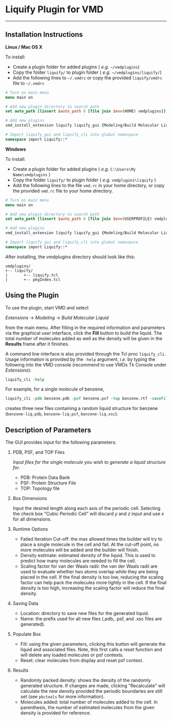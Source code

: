 Liquify Plugin for VMD
==============================
---

Installation Instructions
------------------------------

__Linux / Mac OS X__

To install:

- Create a plugin folder for added plugins ( _e.g._ `~/vmdplugins`)
- Copy the folder `liquify/` to plugin folder ( _e.g._ `~/vmdplugins/liquify/`)
- Add the following lines to `~/.vmdrc` or copy the provided `liquify/vmdrc` file
  to `~/.vmdrc`

```tcl
# Turn on main menu
menu main on

# Add new plugin directory to search path
set auto_path [linsert $auto_path 0 [file join $env(HOME) vmdplugins]]

# Add new plugins
vmd_install_extension liquify liquify_gui {Modeling/Build Molecular Liquid}

# Import liquify_gui and liquify_cli into global namespace
namespace import Liquify::*
```

__Windows__

To install:

- Create a plugin folder for added plugins ( _e.g._ `C:\Users\My Name\vmdplugins` )
- Copy the folder `liquify/` to plugin folder ( _e.g._ `vmdplugins\liquify` )
- Add the following lines to the file `vmd.rc` in your home directory,
  or copy the provided `vmd.rc` file to your home directory.

```tcl
# Turn on main menu
menu main on

# Add new plugin directory to search path
set auto_path [linsert $auto_path 0 [file join $env(USERPROFILE) vmdplugins]]

# Add new plugins
vmd_install_extension liquify liquify_gui {Modeling/Build Molecular Liquid}

# Import liquify_gui and liquify_cli into global namespace
namespace import Liquify::*
```

After installing, the vmdplugins directory should look like this:

```
vmdplugins/
+-- liquify/
|       +-- liquify.tcl
|       +-- pkgIndex.tcl
```

Using the Plugin
------------------

To use the plugin, start VMD and select 

_Extensions_ -> _Modeling_ -> _Build Molecular Liquid_ 

from the main menu.  After filling in the required information and parameters via the graphical user interface, click the __Fill__ button to build the liquid.  The total number of molecules added as well as the density will be given in the __Results__ frame after it finishes.

A command line interface is also provided through the Tcl proc `liquify_cli`. Usage information is provided by the `-help` argument, _i.e._ by typing the following into the VMD console (recommend to use VMDs Tk Console under _Extensions_):
  
```tcl
liquify_cli -help
```

For example, for a single molecule of benzene,

```tcl
liquify_cli -pdb benzene.pdb -psf benzene.psf -top benzene.rtf -savefile benzene-liq
```

creates three new files containing a random liquid structure for benzene
(`benzene-liq.pdb`, `benzene-liq.psf`, `benzene-liq.xsc`).

Description of Parameters
-------------------------

The GUI provides input for the following parameters:

1. PDB, PSF, and TOP Files
    
    _Input files for the single molecule you wish to generate a liquid structure for._
    - PDB: Protein Data Bank 
    - PSF: Protein Structure File
	- TOP: Topology file

2. Box Dimensions

    Input the desired length along each axis of the periodic cell. Selecting the check box "Cubic Periodic Cell" will discard _y_ and _z_ input and use _x_ for all dimensions.

3. Runtime Options
    - Failed Iteration Cut-off: the max allowed times the builder will try to place a single molecule in the cell and fail. At the cut-off point, no more molecules will be added and the builder will finish. 
    - Density estimate: estimated density of the liquid. This is used to predict how many molecules are needed to fill the cell.
    - Scaling factor for van der Waals radii: the van der Waals radii are used to evaluate whether two atoms overlap while they are being placed in the cell.  If the final density is too low, reducing the scaling factor can help pack the molecules more tightly in the cell. If the final density is too high, increasing the scaling factor will reduce the final density.

4. Saving Data
    - Location: directory to save new files for the generated liquid.
    - Name: the prefix used for all new files (.pdb, .psf, and .xsc files are generated).

5. Populate Box
    - Fill: using the given parameters, clicking this button will generate the liquid and associated files.  Note, this first calls a reset function and will delete any loaded molecules or psf contexts.
    - Reset: clear molecules from display and reset psf context.

6. Results
    - Randomly packed density: shows the density of the randomly generated structure. If changes are made, clicking "Recalculate" will calculate the new density provided the periodic boundaries are still set (see `pbctools` for more information).
    - Molecules added: total number of molecules added to the cell. In parenthesis, the number of estimated molecules from the given density is provided for reference.
